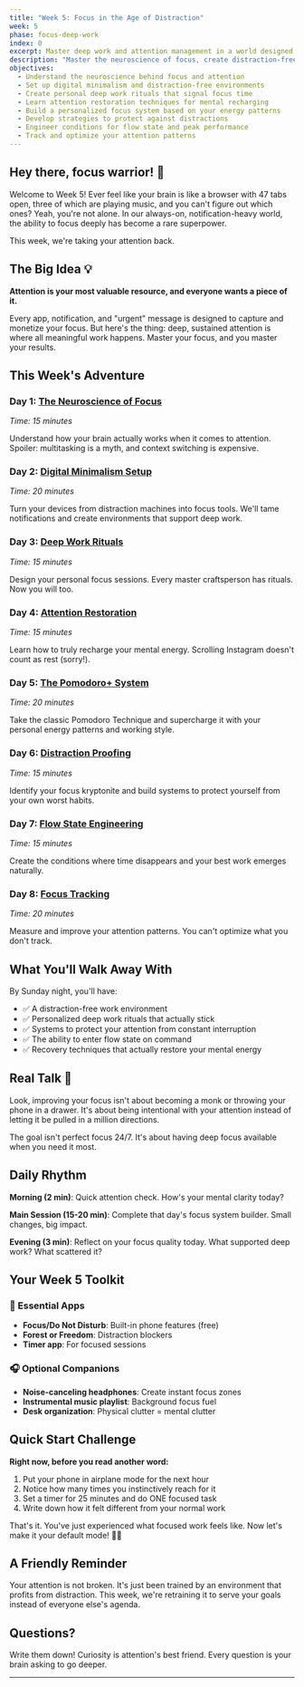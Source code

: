 ```yaml
---
title: "Week 5: Focus in the Age of Distraction"
week: 5
phase: focus-deep-work
index: 0
excerpt: Master deep work and attention management in a world designed to scatter your focus
description: "Master the neuroscience of focus, create distraction-free environments, build deep work rituals, and engineer flow states for peak performance."
objectives:
  - Understand the neuroscience behind focus and attention
  - Set up digital minimalism and distraction-free environments
  - Create personal deep work rituals that signal focus time
  - Learn attention restoration techniques for mental recharging
  - Build a personalized focus system based on your energy patterns
  - Develop strategies to protect against distractions
  - Engineer conditions for flow state and peak performance
  - Track and optimize your attention patterns
---
```


## Hey there, focus warrior! 👋

Welcome to Week 5! Ever feel like your brain is like a browser with 47 tabs open, three of which are playing music, and you can't figure out which ones? Yeah, you're not alone. In our always-on, notification-heavy world, the ability to focus deeply has become a rare superpower.

This week, we're taking your attention back.

## The Big Idea 💡

**Attention is your most valuable resource, and everyone wants a piece of it.**

Every app, notification, and "urgent" message is designed to capture and monetize your focus. But here's the thing: deep, sustained attention is where all meaningful work happens. Master your focus, and you master your results.

## This Week's Adventure

### Day 1: [The Neuroscience of Focus](./01-focus-neuroscience)

_Time: 15 minutes_

Understand how your brain actually works when it comes to attention. Spoiler: multitasking is a myth, and context switching is expensive.

### Day 2: [Digital Minimalism Setup](./02-digital-minimalism)

_Time: 20 minutes_

Turn your devices from distraction machines into focus tools. We'll tame notifications and create environments that support deep work.

### Day 3: [Deep Work Rituals](./03-deep-work-rituals)

_Time: 15 minutes_

Design your personal focus sessions. Every master craftsperson has rituals. Now you will too.

### Day 4: [Attention Restoration](./04-attention-restoration)

_Time: 15 minutes_

Learn how to truly recharge your mental energy. Scrolling Instagram doesn't count as rest (sorry!).

### Day 5: [The Pomodoro+ System](./05-pomodoro-plus)

_Time: 20 minutes_

Take the classic Pomodoro Technique and supercharge it with your personal energy patterns and working style.

### Day 6: [Distraction Proofing](./06-distraction-proofing)

_Time: 15 minutes_

Identify your focus kryptonite and build systems to protect yourself from your own worst habits.

### Day 7: [Flow State Engineering](./07-flow-state)

_Time: 15 minutes_

Create the conditions where time disappears and your best work emerges naturally.

### Day 8: [Focus Tracking](./08-focus-tracking)

_Time: 20 minutes_

Measure and improve your attention patterns. You can't optimize what you don't track.

## What You'll Walk Away With

By Sunday night, you'll have:

- ✅ A distraction-free work environment
- ✅ Personalized deep work rituals that actually stick
- ✅ Systems to protect your attention from constant interruption
- ✅ The ability to enter flow state on command
- ✅ Recovery techniques that actually restore your mental energy

## Real Talk 💬

Look, improving your focus isn't about becoming a monk or throwing your phone in a drawer. It's about being intentional with your attention instead of letting it be pulled in a million directions.

The goal isn't perfect focus 24/7. It's about having deep focus available when you need it most.

## Daily Rhythm

**Morning (2 min)**: Quick attention check. How's your mental clarity today?

**Main Session (15-20 min)**: Complete that day's focus system builder. Small changes, big impact.

**Evening (3 min)**: Reflect on your focus quality today. What supported deep work? What scattered it?

## Your Week 5 Toolkit

### 📱 Essential Apps

- **Focus/Do Not Disturb**: Built-in phone features (free)
- **Forest or Freedom**: Distraction blockers
- **Timer app**: For focused sessions

### 🎧 Optional Companions

- **Noise-canceling headphones**: Create instant focus zones
- **Instrumental music playlist**: Background focus fuel
- **Desk organization**: Physical clutter = mental clutter

## Quick Start Challenge

**Right now, before you read another word:**

1. Put your phone in airplane mode for the next hour
2. Notice how many times you instinctively reach for it
3. Set a timer for 25 minutes and do ONE focused task
4. Write down how it felt different from your normal work

That's it. You've just experienced what focused work feels like. Now let's make it your default mode! 🧠✨

## A Friendly Reminder

Your attention is not broken. It's just been trained by an environment that profits from distraction. This week, we're retraining it to serve your goals instead of everyone else's agenda.

## Questions?

Write them down! Curiosity is attention's best friend. Every question is your brain asking to go deeper.

---

